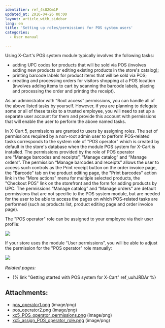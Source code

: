 ```yaml
---
identifier: ref_4s82Om1P
updated_at: 2016-04-26 00:00
layout: article_with_sidebar
lang: en
title: 'Setting up roles/permissions for POS system users'
categories:
  - User manual

---
```



Using X-Cart's POS system module typically involves the following tasks:

*   adding UPC codes for products that will be sold via POS (involves adding new products or editing existing products in the store's catalog);
*   printing barcode labels for product items that will be sold via POS;
*   creating and processing orders for visitors shopping at a POS location (involves adding items to cart by scanning the barcode labels, placing and processing the order and printing the receipt).

As an administrator with “Root access” permissions, you can handle all of the above listed tasks by yourself. However, if you are planning to delegate some or all of these tasks to a trusted employee, you will need to set up a separate user account for them and provide this account with permissions that will enable the user to perform the above named tasks.

In X-Cart 5, permissions are granted to users by assigning roles. The set of permissions required by a non-root admin user to perform POS-related tasks corresponds to the system role of "POS operator" which is created by default in the store's database when the module POS system for X-Cart is installed. The permissions provided by the role of POS operator are “Manage barcodes and receipts”, “Manage catalog” and “Manage orders”. The permission “Manage barcodes and receipts” allows the user to access such controls as the Print receipt button on the order invoice page, the "Barcode" tab on the product editing page, the "Print barcodes" action link in the "More actions" menu for multiple selected products, the "Checkout POS" link on the storefront and the form for adding products by UPC. The permissions “Manage catalog” and “Manage orders” are default permissions that are not specific to the POS system module, but are needed for the user to be able to access the pages on which POS-related tasks are performed (such as products list, product editing page and order invoice page).

The "POS operator" role can be assigned to your employee via their user profile:

![]({{site.baseurl}}/attachments/7504410/8719205.png?effects=drop-shadow)

If your store uses the module “User permissions”, you will be able to adjust the permission for the "POS operator" role manually:

![]({{site.baseurl}}/attachments/7504410/8719204.png?effects=drop-shadow) 

_Related pages:_

*   {% link "Getting started with POS system for X-Cart" ref_uuhJRDAr %}

## Attachments:

* [pos_operator1.png]({{site.baseurl}}/attachments/7504410/7602271.png) (image/png)
* [pos_operator2.png]({{site.baseurl}}/attachments/7504410/7602272.png) (image/png)
* [xc5_POS_operator_permissions.png]({{site.baseurl}}/attachments/7504410/8719204.png) (image/png)
* [xc5_assign_POS_operator_role.png]({{site.baseurl}}/attachments/7504410/8719205.png) (image/png)